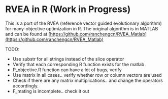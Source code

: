 # RVEA in R (Work in Progress)

This is a port of the RVEA (reference vector guided evolutionary algorithm) for many-objective optimization in R. The original algorithm is in MATLAB and can be found at [https://github.com/ranchengcn/RVEA_Matlab](https://github.com/ranchengcn/RVEA_Matlab)

TODO:

  - Use substr for all strings instead of the slice operator
  - Verify that each corresponding R function exists for the matlab
  - P_objective.R function can have a lot of bugs, verify
  - Use matrix in all cases.. verify whether row or column vectors are used
  - Check if there are any matrix multiplications.. and change the operators accordingly.
  - F_mating is incomplete.. check it out